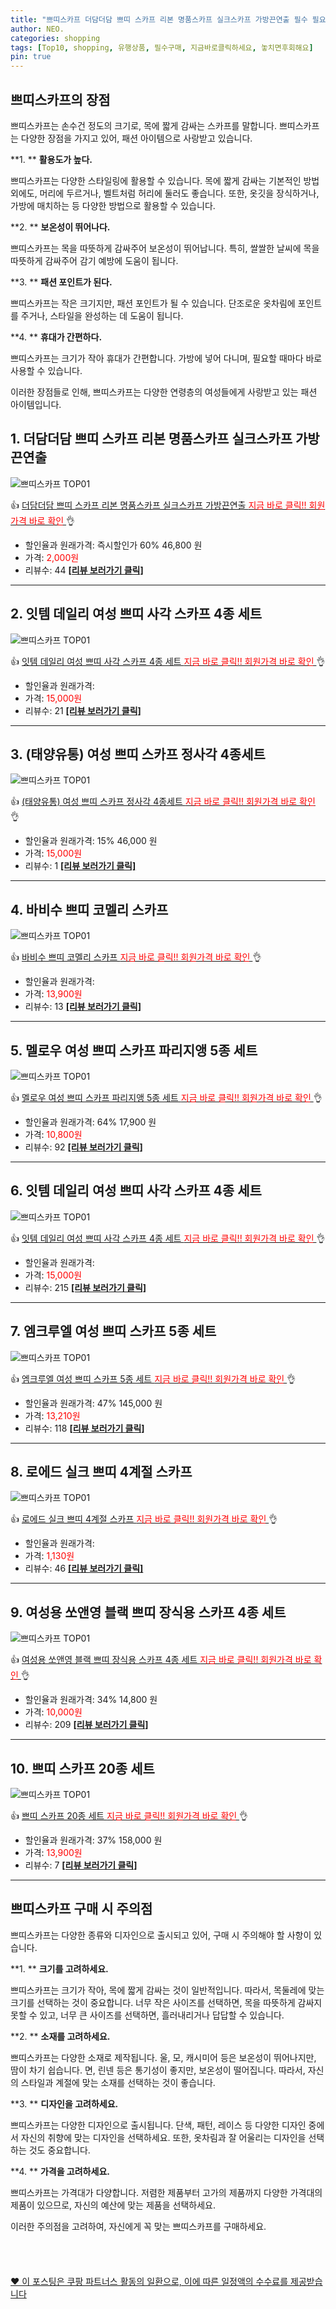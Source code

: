 ```yaml
---
title: "쁘띠스카프 더담더담 쁘띠 스카프 리본 명품스카프 실크스카프 가방끈연출 필수 필요 추천 제품 비교 최저 가격 비교 장점 구매 후기 구매평"
author: NEO.
categories: shopping
tags: [Top10, shopping, 유행상품, 필수구매, 지금바로클릭하세요, 놓치면후회해요]
pin: true
---
```

## 쁘띠스카프의 장점

쁘띠스카프는 손수건 정도의 크기로, 목에 짧게 감싸는 스카프를 말합니다. 쁘띠스카프는 다양한 장점을 가지고 있어, 패션 아이템으로 사랑받고 있습니다.

**1. ** **활용도가 높다.**

쁘띠스카프는 다양한 스타일링에 활용할 수 있습니다. 목에 짧게 감싸는 기본적인 방법 외에도, 머리에 두르거나, 벨트처럼 허리에 둘러도 좋습니다. 또한, 옷깃을 장식하거나, 가방에 매치하는 등 다양한 방법으로 활용할 수 있습니다.

**2. ** **보온성이 뛰어나다.**

쁘띠스카프는 목을 따뜻하게 감싸주어 보온성이 뛰어납니다. 특히, 쌀쌀한 날씨에 목을 따뜻하게 감싸주어 감기 예방에 도움이 됩니다.

**3. ** **패션 포인트가 된다.**

쁘띠스카프는 작은 크기지만, 패션 포인트가 될 수 있습니다. 단조로운 옷차림에 포인트를 주거나, 스타일을 완성하는 데 도움이 됩니다.

**4. ** **휴대가 간편하다.**

쁘띠스카프는 크기가 작아 휴대가 간편합니다. 가방에 넣어 다니며, 필요할 때마다 바로 사용할 수 있습니다.

이러한 장점들로 인해, 쁘띠스카프는 다양한 연령층의 여성들에게 사랑받고 있는 패션 아이템입니다.

   

## 1. 더담더담 쁘띠 스카프 리본 명품스카프 실크스카프 가방끈연출

![쁘띠스카프 TOP01](https://thumbnail10.coupangcdn.com/thumbnails/remote/490x490ex/image/vendor_inventory/d40e/76e3a1f7e5e4bf98ba652062723887c648fa88770524fbcef0bc203fe7d1.png)


👍 [더담더담 쁘띠 스카프 리본 명품스카프 실크스카프 가방끈연출 <font color=red> 지금 바로 클릭!! 회원가격 바로 확인 </font> ](https://link.coupang.com/re/AFFSDP?lptag=AF3617701&subid=GithubCoopas&pageKey=7398059916&traceid=V0-153&itemId=19142176567&vendorItemId=86261409996) 👌 


- 할인율과 원래가격: 즉시할인가 60%  46,800   원
- 가격: <span style='color:red'>2,000원</span>
- 리뷰수: 44  [**[리뷰 보러가기 클릭]**](https://link.coupang.com/re/AFFSDP?lptag=AF3617701&subid=GithubCoopas&pageKey=7398059916&traceid=V0-153&itemId=19142176567&vendorItemId=86261409996)

---


   

## 2. 잇템 데일리 여성 쁘띠 사각 스카프 4종 세트

![쁘띠스카프 TOP01](https://thumbnail9.coupangcdn.com/thumbnails/remote/490x490ex/image/vendor_inventory/676a/1a92c63c89b5cda69164ff8a84d8efc2abe3d35fa4b60a28476f3cdbe02c.jpg)


👍 [잇템 데일리 여성 쁘띠 사각 스카프 4종 세트 <font color=red> 지금 바로 클릭!! 회원가격 바로 확인 </font> ](https://link.coupang.com/re/AFFSDP?lptag=AF3617701&subid=GithubCoopas&pageKey=7192317158&traceid=V0-153&itemId=18161926731&vendorItemId=85354032858) 👌 


- 할인율과 원래가격: 
- 가격: <span style='color:red'>15,000원</span>
- 리뷰수: 21  [**[리뷰 보러가기 클릭]**](https://link.coupang.com/re/AFFSDP?lptag=AF3617701&subid=GithubCoopas&pageKey=7192317158&traceid=V0-153&itemId=18161926731&vendorItemId=85354032858)

---


   

## 3. (태양유통) 여성 쁘띠 스카프 정사각 4종세트

![쁘띠스카프 TOP01](https://thumbnail8.coupangcdn.com/thumbnails/remote/490x490ex/image/vendor_inventory/9490/684dbcbf82caafaf173b74fbd3ebe9fe5a3adfd9d470bb9a0e49eb1d793a.jpg)


👍 [(태양유통) 여성 쁘띠 스카프 정사각 4종세트 <font color=red> 지금 바로 클릭!! 회원가격 바로 확인 </font> ](https://link.coupang.com/re/AFFSDP?lptag=AF3617701&subid=GithubCoopas&pageKey=7187946028&traceid=V0-153&itemId=18142050056&vendorItemId=85355114019) 👌 


- 할인율과 원래가격: 15%  46,000   원
- 가격: <span style='color:red'>15,000원</span>
- 리뷰수: 1  [**[리뷰 보러가기 클릭]**](https://link.coupang.com/re/AFFSDP?lptag=AF3617701&subid=GithubCoopas&pageKey=7187946028&traceid=V0-153&itemId=18142050056&vendorItemId=85355114019)

---


   

## 4. 바비수 쁘띠 코멜리 스카프

![쁘띠스카프 TOP01](https://thumbnail6.coupangcdn.com/thumbnails/remote/490x490ex/image/rs_quotation_api/zeorlbmt/aa2a2614db3c4df583580ff591dfe21a.jpg)


👍 [바비수 쁘띠 코멜리 스카프 <font color=red> 지금 바로 클릭!! 회원가격 바로 확인 </font> ](https://link.coupang.com/re/AFFSDP?lptag=AF3617701&subid=GithubCoopas&pageKey=6773957904&traceid=V0-153&itemId=15912285730&vendorItemId=83119786615) 👌 


- 할인율과 원래가격: 
- 가격: <span style='color:red'>13,900원</span>
- 리뷰수: 13  [**[리뷰 보러가기 클릭]**](https://link.coupang.com/re/AFFSDP?lptag=AF3617701&subid=GithubCoopas&pageKey=6773957904&traceid=V0-153&itemId=15912285730&vendorItemId=83119786615)

---


   

## 5. 멜로우 여성 쁘띠 스카프 파리지앵 5종 세트

![쁘띠스카프 TOP01](https://thumbnail9.coupangcdn.com/thumbnails/remote/490x490ex/image/vendor_inventory/9c2d/97193be94d9b871c6a74c7468a36aba76c9a8f3d3bb0c19dc30260a78660.jpg)


👍 [멜로우 여성 쁘띠 스카프 파리지앵 5종 세트 <font color=red> 지금 바로 클릭!! 회원가격 바로 확인 </font> ](https://link.coupang.com/re/AFFSDP?lptag=AF3617701&subid=GithubCoopas&pageKey=7583505420&traceid=V0-153&itemId=20023887879&vendorItemId=86907385222) 👌 


- 할인율과 원래가격: 64%  17,900   원
- 가격: <span style='color:red'>10,800원</span>
- 리뷰수: 92  [**[리뷰 보러가기 클릭]**](https://link.coupang.com/re/AFFSDP?lptag=AF3617701&subid=GithubCoopas&pageKey=7583505420&traceid=V0-153&itemId=20023887879&vendorItemId=86907385222)

---


   

## 6. 잇템 데일리 여성 쁘띠 사각 스카프 4종 세트

![쁘띠스카프 TOP01](https://thumbnail7.coupangcdn.com/thumbnails/remote/490x490ex/image/vendor_inventory/6f76/4b558041749ec5136966be914b73b7a283ddd1b4a435f16604f5309dd203.jpg)


👍 [잇템 데일리 여성 쁘띠 사각 스카프 4종 세트 <font color=red> 지금 바로 클릭!! 회원가격 바로 확인 </font> ](https://link.coupang.com/re/AFFSDP?lptag=AF3617701&subid=GithubCoopas&pageKey=7192317158&traceid=V0-153&itemId=18161926734&vendorItemId=85354032846) 👌 


- 할인율과 원래가격: 
- 가격: <span style='color:red'>15,000원</span>
- 리뷰수: 215  [**[리뷰 보러가기 클릭]**](https://link.coupang.com/re/AFFSDP?lptag=AF3617701&subid=GithubCoopas&pageKey=7192317158&traceid=V0-153&itemId=18161926734&vendorItemId=85354032846)

---


   

## 7. 엠크루엘 여성 쁘띠 스카프 5종 세트

![쁘띠스카프 TOP01](https://thumbnail8.coupangcdn.com/thumbnails/remote/490x490ex/image/vendor_inventory/be86/ed1b548b93b5fdd5a83dd67f712d9448979a2abd6be49edb787a8a5165b1.jpg)


👍 [엠크루엘 여성 쁘띠 스카프 5종 세트 <font color=red> 지금 바로 클릭!! 회원가격 바로 확인 </font> ](https://link.coupang.com/re/AFFSDP?lptag=AF3617701&subid=GithubCoopas&pageKey=7673462668&traceid=V0-153&itemId=20476342253&vendorItemId=85159764267) 👌 


- 할인율과 원래가격: 47%  145,000   원
- 가격: <span style='color:red'>13,210원</span>
- 리뷰수: 118  [**[리뷰 보러가기 클릭]**](https://link.coupang.com/re/AFFSDP?lptag=AF3617701&subid=GithubCoopas&pageKey=7673462668&traceid=V0-153&itemId=20476342253&vendorItemId=85159764267)

---


   

## 8. 로에드 실크 쁘띠 4계절 스카프

![쁘띠스카프 TOP01](https://thumbnail9.coupangcdn.com/thumbnails/remote/490x490ex/image/vendor_inventory/c527/380ad247439ff109e347b3a4e3231974021af742a3230922251af36cf7e7.png)


👍 [로에드 실크 쁘띠 4계절 스카프 <font color=red> 지금 바로 클릭!! 회원가격 바로 확인 </font> ](https://link.coupang.com/re/AFFSDP?lptag=AF3617701&subid=GithubCoopas&pageKey=244076972&traceid=V0-153&itemId=774502391&vendorItemId=79982747905) 👌 


- 할인율과 원래가격: 
- 가격: <span style='color:red'>1,130원</span>
- 리뷰수: 46  [**[리뷰 보러가기 클릭]**](https://link.coupang.com/re/AFFSDP?lptag=AF3617701&subid=GithubCoopas&pageKey=244076972&traceid=V0-153&itemId=774502391&vendorItemId=79982747905)

---


   

## 9. 여성용 쏘앤영 블랙 쁘띠 장식용 스카프 4종 세트

![쁘띠스카프 TOP01](https://thumbnail6.coupangcdn.com/thumbnails/remote/490x490ex/image/rs_quotation_api/fyqkcrel/57f60e340e02440a8745f174cd988300.jpg)


👍 [여성용 쏘앤영 블랙 쁘띠 장식용 스카프 4종 세트 <font color=red> 지금 바로 클릭!! 회원가격 바로 확인 </font> ](https://link.coupang.com/re/AFFSDP?lptag=AF3617701&subid=GithubCoopas&pageKey=7258456179&traceid=V0-153&itemId=18481517840&vendorItemId=85621298370) 👌 


- 할인율과 원래가격: 34%  14,800   원
- 가격: <span style='color:red'>10,000원</span>
- 리뷰수: 209  [**[리뷰 보러가기 클릭]**](https://link.coupang.com/re/AFFSDP?lptag=AF3617701&subid=GithubCoopas&pageKey=7258456179&traceid=V0-153&itemId=18481517840&vendorItemId=85621298370)

---


   

## 10. 쁘띠 스카프 20종 세트

![쁘띠스카프 TOP01](https://thumbnail10.coupangcdn.com/thumbnails/remote/490x490ex/image/vendor_inventory/3169/36d23cbb26f8986da1915b762ce2a7b1cd1cba1d7b48b6dbdf495de43b97.jpg)


👍 [쁘띠 스카프 20종 세트 <font color=red> 지금 바로 클릭!! 회원가격 바로 확인 </font> ](https://link.coupang.com/re/AFFSDP?lptag=AF3617701&subid=GithubCoopas&pageKey=7006763052&traceid=V0-153&itemId=17203706750&vendorItemId=84375673148) 👌 


- 할인율과 원래가격: 37%  158,000   원
- 가격: <span style='color:red'>13,900원</span>
- 리뷰수: 7  [**[리뷰 보러가기 클릭]**](https://link.coupang.com/re/AFFSDP?lptag=AF3617701&subid=GithubCoopas&pageKey=7006763052&traceid=V0-153&itemId=17203706750&vendorItemId=84375673148)

---
## 쁘띠스카프 구매 시 주의점

쁘띠스카프는 다양한 종류와 디자인으로 출시되고 있어, 구매 시 주의해야 할 사항이 있습니다.

**1. ** **크기를 고려하세요.**

쁘띠스카프는 크기가 작아, 목에 짧게 감싸는 것이 일반적입니다. 따라서, 목둘레에 맞는 크기를 선택하는 것이 중요합니다. 너무 작은 사이즈를 선택하면, 목을 따뜻하게 감싸지 못할 수 있고, 너무 큰 사이즈를 선택하면, 흘러내리거나 답답할 수 있습니다.

**2. ** **소재를 고려하세요.**

쁘띠스카프는 다양한 소재로 제작됩니다. 울, 모, 캐시미어 등은 보온성이 뛰어나지만, 땀이 차기 쉽습니다. 면, 린넨 등은 통기성이 좋지만, 보온성이 떨어집니다. 따라서, 자신의 스타일과 계절에 맞는 소재를 선택하는 것이 좋습니다.

**3. ** **디자인을 고려하세요.**

쁘띠스카프는 다양한 디자인으로 출시됩니다. 단색, 패턴, 레이스 등 다양한 디자인 중에서 자신의 취향에 맞는 디자인을 선택하세요. 또한, 옷차림과 잘 어울리는 디자인을 선택하는 것도 중요합니다.

**4. ** **가격을 고려하세요.**

쁘띠스카프는 가격대가 다양합니다. 저렴한 제품부터 고가의 제품까지 다양한 가격대의 제품이 있으므로, 자신의 예산에 맞는 제품을 선택하세요.

이러한 주의점을 고려하여, 자신에게 꼭 맞는 쁘띠스카프를 구매하세요.<br><br><br><br><br> [ ❤  이 포스팅은 쿠팡 파트너스 활동의 일환으로, 이에 따른 일정액의 수수료를 제공받습니다](https://link.coupang.com/a/bcEFyh)